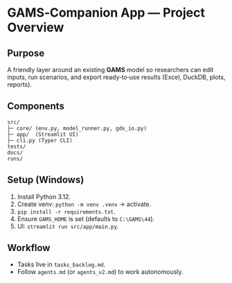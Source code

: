 # GAMS‑Companion App — Project Overview

## Purpose
A friendly layer around an existing **GAMS** model so researchers can edit inputs, run scenarios, and export ready‑to‑use results (Excel, DuckDB, plots, reports).

## Components
```
src/
├─ core/ (env.py, model_runner.py, gdx_io.py)
├─ app/  (Streamlit UI)
├─ cli.py (Typer CLI)
tests/
docs/
runs/
```
## Setup (Windows)
1) Install Python 3.12.  
2) Create venv: `python -m venv .venv` → activate.  
3) `pip install -r requirements.txt`.  
4) Ensure `GAMS_HOME` is set (defaults to `C:\GAMS\44`).  
5) UI: `streamlit run src/app/main.py`.

## Workflow
- Tasks live in `tasks_backlog.md`.  
- Follow `agents.md` (or `agents_v2.md`) to work autonomously.
